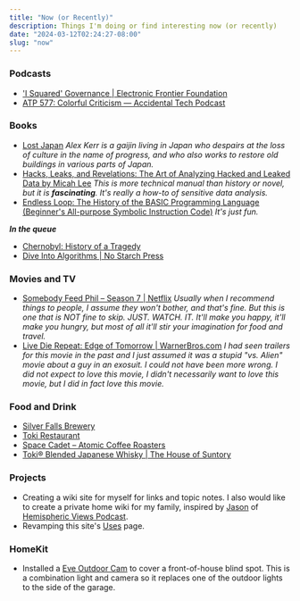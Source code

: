 ```yaml
---
title: "Now (or Recently)"
description: Things I'm doing or find interesting now (or recently)
date: "2024-03-12T02:24:27-08:00"
slug: "now"
---
```


### Podcasts

- ['I Squared' Governance | Electronic Frontier Foundation](https://www.eff.org/deeplinks/2024/03/podcast-episode-i-squared-governance)
- [ATP 577: Colorful Criticism — Accidental Tech Podcast](https://atp.fm/577)

### Books

- [Lost Japan](https://www.penguin.co.uk/books/273227/lost-japan-by-kerr-alex/9780141979755) *Alex Kerr is a gaijin living in Japan who despairs at the loss of culture in the name of progress, and who also works to restore old buildings in various parts of Japan.*
- [Hacks, Leaks, and Revelations: The Art of Analyzing Hacked and Leaked Data by Micah Lee](https://hacksandleaks.com/) *This is more technical manual than history or novel, but it is **fascinating**. It's really a how-to of sensitive data analysis.*
- [Endless Loop: The History of the BASIC Programming Language (Beginner's All-purpose Symbolic Instruction Code)](https://www.amazon.com/Endless-Loop-Programming-All-purpose-Instruction/dp/1974277070) *It's just fun.*

***In the queue***

- [Chernobyl: History of a Tragedy](https://www.penguin.co.uk/books/309197/chernobyl-by-plokhy-serhii/9780141988351)
- [Dive Into Algorithms | No Starch Press](https://nostarch.com/Dive-Into-Algorithms)

### Movies and TV

- [Somebody Feed Phil – Season 7 | Netflix](https://www.netflix.com/title/80146601) *Usually when I recommend things to people, I assume they won't bother, and that's fine. But this is one that is NOT fine to skip. JUST. WATCH. IT. It'll make you happy, it'll make you hungry, but most of all it'll stir your imagination for food and travel.*
- [Live Die Repeat: Edge of Tomorrow | WarnerBros.com](https://www.warnerbros.com/movies/edge-tomorrow) *I had seen trailers for this movie in the past and I just assumed it was a stupid "vs. Alien" movie about a guy in an exosuit. I could not have been more wrong. I did not expect to love this movie, I didn't necessarily want to love this movie, but I did in fact love this movie.*

### Food and Drink

- [Silver Falls Brewery](https://www.silverfallsbrewery.com/)
- [Toki Restaurant](https://www.tokipdx.com/)
- [Space Cadet – Atomic Coffee Roasters](https://atomicroastery.com/products/space-cadet)
- [Toki® Blended Japanese Whisky | The House of Suntory](https://house.suntory.com/toki-whisky)

### Projects

- Creating a wiki site for myself for links and topic notes. I also would like to create a private home wiki for my family, inspired by [Jason](https://grepjason.sh) of [Hemispheric Views Podcast](https://hemisphericviews.com/).
- Revamping this site's [Uses](https://scottwillsey.com/uses/) page.

### HomeKit

- Installed a [Eve Outdoor Cam](https://www.evehome.com/en-us/eve-outdoor-cam) to cover a front-of-house blind spot. This is a combination light and camera so it replaces one of the outdoor lights to the side of the garage.
